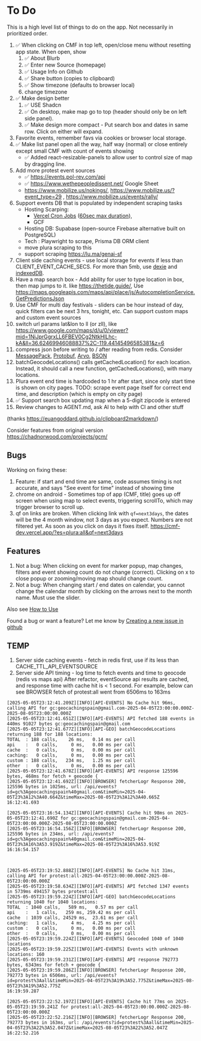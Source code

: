 # To Do

This is a high level list of things to do on the app. Not necessarily in prioritized order.

1. ✅ When clicking on CMF in top left, open/close menu without resetting app state. When open, show
    1. ✅ About Blurb
    1. ✅ Enter new Source (homepage)
    1. ✅ Usage Info on Github
    1. ✅ Share button (copies to clipboard)
    1. ✅ Show timezone (defaults to browser local)
    1. change timezone
1. ✅ Make design better
    1. ✅ USE Shadcn
    1. ✅ On desktop, make map go to top (header should only be on left side panel).
    1. ✅ Make design more compact - Put search box and dates in same row. Click on either will expand.
1. Favorite events, remember favs via cookies or browser local storage.
1. ✅ Make list panel open all the way, half way (normal) or close entirely except small CMF with count of events showing
    - ✅ Added react-resizable-panels to allow user to control size of map by dragging line.
1. Add more protest event sources
    - ✅ https://events.pol-rev.com/api
    - ✅ https://www.wethepeopledissent.net/ Google Sheet
    - https://www.mobilize.us/nokings/, https://www.mobilize.us/?event_type=29 , https://www.mobilize.us/events/rally/
1. Support events DB that is populated by independent scraping tasks
    - Hosting Scarping:
        - [Vercel Cron Jobs](https://vercel.com/docs/cron-jobs/quickstart) ([60sec max duration](https://vercel.com/docs/functions/configuring-functions/duration)),
        - GCF
    - Hosting DB: Supabase (open-source Firebase alternative built on PostgreSQL)
    - Tech : Playwright to scrape, Prisma DB ORM client
    - move plura scraping to this
    - support scraping https://lu.ma/genai-sf
1. Client side caching events - use local storage for events if less than CLIENT_EVENT_CACHE_SECS. For more than 5mb, use [dexie](https://github.com/dexie/Dexie.js/?tab=readme-ov-file#hello-world-react--typescript) and [indexedDB](https://www.geeksforgeeks.org/difference-between-localstorage-and-indexeddb-in-javascript/).
1. Have a map search box - Add ability for user to type location in box, then map jumps to it. like https://thetide.guide/, Use https://maps.googleapis.com/maps/api/place/js/AutocompletionService.GetPredictionsJson
1. Use CMF for multi day festivals - sliders can be hour instead of day, quick filters can be next 3 hrs, tonight, etc. Can support custom maps and custom event sources
1. switch url params lat&lon to ll (or zll), like https://www.google.com/maps/d/u/0/viewer?mid=1NiJprGgrxLL6FBEV0Cg2NtkHlLhc-kA&ll=36.62469946088837%2C-119.44145496585381&z=6
1. compress json before writing to / after reading from redis. Consider [MessagePack](https://msgpack.org/index.html), [Protobuf](https://developers.google.com/protocol-buffers), [Arvo](https://avro.apache.org/), [BSON](https://en.wikipedia.org/wiki/BSON)
1. batchGeocodeLocations() calls getCachedLocation() for each location. Instead, it should call a new function, getCachedLocations(), with many locations.
1. Plura event end time is hardcoded to 1 hr after start, since only start time is shown on city pages. TODO: scrape event page itself for correct end time, and description (which is empty on city page)
1. ✅ Support search box updating map when a 5-digit zipcode is entered
1. Review changes to AGENT.md, ask AI to help with CI and other stuff

(thanks https://euangoddard.github.io/clipboard2markdown/)

Consider features from original version https://chadnorwood.com/projects/gcm/

## Bugs

Working on fixing these:

1. Feature: if start and end time are same, code assumes timing is not accurate, and says "See event for time" instead of showing time
1. chrome on android - Sometimes top of app (CMF, title) goes up off screen when using map to select events, triggering scrollTo, which may trigger browser to scroll up.
1. qf on links are broken. When clicking link with `qf=next3days`, the dates will be the 4 month window, not 3 days as you expect. Numbers are not filtered yet. As soon as you click on days it fixes itself. https://cmf-dev.vercel.app/?es=plura:all&qf=next3days

## Features

1. Not a bug: When clicking on event for marker popup, map changes, filters and event showing count do not change (correct). Clicking on x to close popup or zooming/moving map should change count.
1. Not a bug: When changing start / end dates on calendar, you cannot change the calendar month by clicking on the arrows next to the month name. Must use the slider.

Also see [How to Use](usage.md)

Found a bug or want a feature? Let me know by [Creating a new issue in github](https://github.com/chadn/cmf/issues/new)

## TEMP

1. Server side caching events - fetch in redis first, use if its less than CACHE_TTL_API_EVENTSOURCE
1. Server side API timing - log time to fetch events and time to geocode (redis vs maps api)
   After refactor, eventSource api results are cached, and response time with cache hit is < 1 second.
   For example, below can see BROWSER fetch of protest:all went from 6506ms to 163ms

```
[2025-05-05T23:12:41.209Z][INFO][API-EVENTS] No Cache hit 96ms, calling API for gc:geocachingspain@gmail.com-2025-04-05T23:00:00.000Z-2025-08-05T23:00:00.000Z
[2025-05-05T23:12:41.651Z][INFO][API-EVENTS] API fetched 188 events in 440ms 91027 bytes gc:geocachingspain@gmail.com
[2025-05-05T23:12:41.677Z][INFO][API-GEO] batchGeocodeLocations returning 188 for 188 locations:
TOTAL  : 188 calls,    26 ms,   0.14 ms per call
api    :   0 calls,     0 ms,   0.00 ms per call
cache  :   0 calls,     0 ms,   0.00 ms per call
caching:   0 calls,     0 ms,   0.00 ms per call
custom : 188 calls,   234 ms,   1.25 ms per call
other  :   0 calls,     0 ms,   0.00 ms per call
[2025-05-05T23:12:41.678Z][INFO][API-EVENTS] API response 125596 bytes, 468ms for fetch + geocode {
[2025-05-05T23:12:41.692Z][INFO][BROWSER] fetcherLogr Response 200, 125596 bytes in 1025ms, url: /api/events?id=gc%3Ageocachingspain%40gmail.com&timeMin=2025-04-05T23%3A12%3A40.664Z&timeMax=2025-08-05T23%3A12%3A40.665Z
16:12:41.693

[2025-05-05T23:16:54.134Z][INFO][API-EVENTS] Cache hit 98ms on 2025-05-05T23:12:41.690Z for gc:geocachingspain@gmail.com-2025-04-05T23:00:00.000Z-2025-08-05T23:00:00.000Z
[2025-05-05T23:16:54.156Z][INFO][BROWSER] fetcherLogr Response 200, 125596 bytes in 234ms, url: /api/events?id=gc%3Ageocachingspain%40gmail.com&timeMin=2025-04-05T23%3A16%3A53.919Z&timeMax=2025-08-05T23%3A16%3A53.919Z
16:16:54.157



[2025-05-05T23:19:52.888Z][INFO][API-EVENTS] No Cache hit 31ms, calling API for protest:all-2025-04-05T23:00:00.000Z-2025-08-05T23:00:00.000Z
[2025-05-05T23:19:58.634Z][INFO][API-EVENTS] API fetched 1347 events in 5739ms 494157 bytes protest:all
[2025-05-05T23:19:59.224Z][INFO][API-GEO] batchGeocodeLocations returning 1040 for 1040 locations:
TOTAL  : 1040 calls,   589 ms,   0.57 ms per call
api    :   1 calls,   259 ms, 259.42 ms per call
cache  : 1039 calls, 24529 ms,  23.61 ms per call
caching:   1 calls,     4 ms,   4.25 ms per call
custom :   0 calls,     0 ms,   0.00 ms per call
other  :   0 calls,     0 ms,   0.00 ms per call
[2025-05-05T23:19:59.224Z][INFO][API-EVENTS] Geocoded 1040 of 1040 locations
[2025-05-05T23:19:59.225Z][INFO][API-EVENTS] Events with unknown locations: 160
[2025-05-05T23:19:59.231Z][INFO][API-EVENTS] API response 792773 bytes, 6343ms for fetch + geocode {
[2025-05-05T23:19:59.286Z][INFO][BROWSER] fetcherLogr Response 200, 792773 bytes in 6506ms, url: /api/events?id=protest%3Aall&timeMin=2025-04-05T23%3A19%3A52.775Z&timeMax=2025-08-05T23%3A19%3A52.775Z
16:19:59.287

[2025-05-05T23:22:52.197Z][INFO][API-EVENTS] Cache hit 77ms on 2025-05-05T23:19:59.241Z for protest:all-2025-04-05T23:00:00.000Z-2025-08-05T23:00:00.000Z
[2025-05-05T23:22:52.216Z][INFO][BROWSER] fetcherLogr Response 200, 792773 bytes in 163ms, url: /api/events?id=protest%3Aall&timeMin=2025-04-05T23%3A22%3A52.047Z&timeMax=2025-08-05T23%3A22%3A52.047Z
16:22:52.216
```
